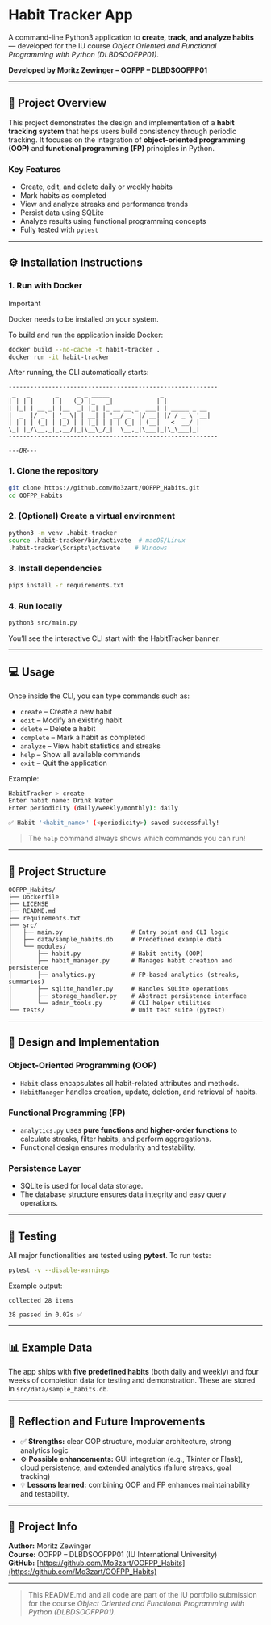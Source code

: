 # Habit Tracker App

A command-line Python3 application to **create, track, and analyze habits** — developed for the IU course *Object Oriented and Functional Programming with Python (DLBDSOOFPP01)*.

**Developed by Moritz Zewinger – OOFPP – DLBDSOOFPP01**

---

## 🎯 Project Overview
This project demonstrates the design and implementation of a **habit tracking system** that helps users build consistency through periodic tracking. It focuses on the integration of **object-oriented programming (OOP)** and **functional programming (FP)** principles in Python.

### Key Features
- Create, edit, and delete daily or weekly habits
- Mark habits as completed
- View and analyze streaks and performance trends
- Persist data using SQLite
- Analyze results using functional programming concepts
- Fully tested with `pytest`

---

## ⚙️ Installation Instructions

### **1. Run with Docker**

> [!IMPORTANT]
> Docker needs to be installed on your system.

To build and run the application inside Docker:
```bash
docker build --no-cache -t habit-tracker .
docker run -it habit-tracker
```

After running, the CLI automatically starts:
```
----------------------------------------------------------
 _   _       _     _ _ _____              _
| | | |     | |   (_) |_   _|            | |
| |_| | __ _| |__  _| |_| |_ __ __ _  ___| | _____ _ __
|  _  |/ _` | '_ \| | __| | '__/ _` |/ __| |/ / _ \ '__|
| | | | (_| | |_) | | |_| | | | (_| | (__|   <  __/ |
\_| |_/\__,_|_.__/|_|\__\_/_|  \__,_|\___|_|\_\___|_|
----------------------------------------------------------
```

*`---OR---`*

### **1. Clone the repository**
```bash
git clone https://github.com/Mo3zart/OOFPP_Habits.git
cd OOFPP_Habits
```

### **2. (Optional) Create a virtual environment**
```bash
python3 -m venv .habit-tracker
source .habit-tracker/bin/activate  # macOS/Linux
.habit-tracker\Scripts\activate    # Windows
```

### **3. Install dependencies**
```bash
pip3 install -r requirements.txt
```

### **4. Run locally**
```bash
python3 src/main.py
```

You’ll see the interactive CLI start with the HabitTracker banner.

---

## 💻 Usage
Once inside the CLI, you can type commands such as:
- `create` – Create a new habit
- `edit` – Modify an existing habit
- `delete` – Delete a habit
- `complete` – Mark a habit as completed
- `analyze` – View habit statistics and streaks
- `help` – Show all available commands
- `exit` – Quit the application

Example:
```bash
HabitTracker > create 
Enter habit name: Drink Water
Enter periodicity (daily/weekly/monthly): daily

✅ Habit '<habit_name>' (<periodicity>) saved successfully!
```

> The `help` command always shows which commands you can run!

---

## 🧩 Project Structure
```
OOFPP_Habits/
├── Dockerfile
├── LICENSE
├── README.md
├── requirements.txt
├── src/
│   ├── main.py                   # Entry point and CLI logic
│   ├── data/sample_habits.db     # Predefined example data
│   └── modules/
│       ├── habit.py              # Habit entity (OOP)
│       ├── habit_manager.py      # Manages habit creation and persistence
│       ├── analytics.py          # FP-based analytics (streaks, summaries)
│       ├── sqlite_handler.py     # Handles SQLite operations
│       ├── storage_handler.py    # Abstract persistence interface
│       └── admin_tools.py        # CLI helper utilities
└── tests/                        # Unit test suite (pytest)
```

---

## 🧠 Design and Implementation

### **Object-Oriented Programming (OOP)**
- `Habit` class encapsulates all habit-related attributes and methods.
- `HabitManager` handles creation, update, deletion, and retrieval of habits.

### **Functional Programming (FP)**
- `analytics.py` uses **pure functions** and **higher-order functions** to calculate streaks, filter habits, and perform aggregations.
- Functional design ensures modularity and testability.

### **Persistence Layer**
- SQLite is used for local data storage.
- The database structure ensures data integrity and easy query operations.

---

## 🧪 Testing

All major functionalities are tested using **pytest**.
To run tests:
```bash
pytest -v --disable-warnings
```

Example output:
```
collected 28 items

28 passed in 0.02s ✅
```

---

## 📊 Example Data

The app ships with **five predefined habits** (both daily and weekly) and four weeks of completion data for testing and demonstration. These are stored in `src/data/sample_habits.db`.

---

## 💬 Reflection and Future Improvements
- ✅ **Strengths:** clear OOP structure, modular architecture, strong analytics logic
- ⚙️ **Possible enhancements:** GUI integration (e.g., Tkinter or Flask), cloud persistence, and extended analytics (failure streaks, goal tracking)
- 💡 **Lessons learned:** combining OOP and FP enhances maintainability and testability.

---

## 🔗 Project Info
**Author:** Moritz Zewinger  
**Course:** OOFPP – DLBDSOOFPP01 (IU International University)  
**GitHub:** [https://github.com/Mo3zart/OOFPP_Habits](https://github.com/Mo3zart/OOFPP_Habits)

---

> This README.md and all code are part of the IU portfolio submission for the course *Object Oriented and Functional Programming with Python (DLBDSOOFPP01)*.
